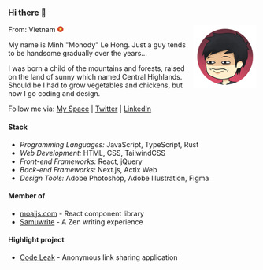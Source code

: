 ### Hi there 👋

<img src="./assets/me.png" align="right" height="128" />

From: Vietnam <img src="./assets/flag-vn.png" height="12" />

My name is Minh "Monody" Le Hong. Just a guy
tends to be handsome gradually over the years…

I was born a child of the mountains and forests,
raised on the land of sunny which named Central Highlands.
Should be I had to grow vegetables and chickens,
but now I go coding and design.

Follow me via: [My Space] | [Twitter] | [LinkedIn]

[My Space]: https://www.minhle.space/
[Twitter]: https://twitter.com/MonodyLe
[LinkedIn]: https://www.linkedin.com/in/monodyle/

#### Stack

- *Programming Languages:* JavaScript, TypeScript, Rust
- *Web Development:* HTML, CSS, TailwindCSS
- *Front-end Frameworks:* React, jQuery
- *Back-end Frameworks:* Next.js, Actix Web
- *Design Tools:* Adobe Photoshop, Adobe Illustration, Figma

#### Member of
- [moaijs.com] - React component library
- [Samuwrite] - A Zen writing experience

[moaijs.com]: https://moaijs.com/
[Samuwrite]: https://samuwrite.com/

#### Highlight project
- [Code Leak] - Anonymous link sharing application

[Code Leak]: https://codeleak.me
